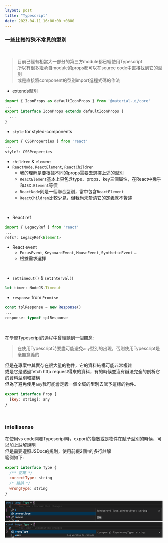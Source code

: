 ```yaml
---
layout: post
title: "Typescript"
date: 2023-04-11 16:00:00 +0800
---
```


### 一些比較特殊不常見的型別

<br>

> 目前已經有相當大一部分的第三方module都已經使用Typescript  
> 所以有很多繼承自module的props都可以在source code中直接找到它的型別  
> 或是直接將component的型別import進程式碼的作法

- extends型別
```js
import { IconProps as defaultIconProps } from '@material-ui/core'
...
export interface IconProps extends defaultIconProps {
  ...
}
```

- `style` for styled-components
```js
import { CSSProperties } from 'react'
...
style?: CSSProperties
```

- `children` & `element`
- `ReactNode`, `ReactElement`, `ReactChildren`
  - 我的理解是要根據不同的props需要去選擇上述的型別
  - `ReactElement`基本上只包含type、props、key三個屬性，在React中幾乎和`JSX.Element`等價
  - `ReactNode`則是一個聯合型別，當中包含`ReactElement`
  - `ReactChildren`比較少見，但我尚未釐清它的定義就不贅述

<br>

- React ref
```js
import { LegacyRef } from 'react'
...
refs?: LegacyRef<Element>
```

- React event
  - `FocusEvent`, `KeyboardEvent`, `MouseEvent`, `SyntheticEvent` ...
  - 根據需求選擇

<br>

- `setTimeout()` & `setInterval()`
```js
let timer: NodeJS.Timeout
```

- `response` from `Promise`
```js
const tplResponse = new Response()
...
response: typeof tplResponse
```

<br>

在學習Typescript的過程中曾經聽到一個觀念:
> 在使用Typescript時要盡可能避免`any`型別的出現，否則使用Typescript是毫無意義的

但是在專案中其實存在很大量的物件，它的資料結構可能非常複雜  
或是它是透過fetch http request得來的資料，有的時候並沒有辦法完全的剖析它的資料型別和結構  
但為了避免使用`any`我可能會定義一個全域的型別去賦予這樣的物件。
```js
export interface Prop {
  [key: string]: any
}
```

<br>

### intellisense

在使用vs code開發Typescript時，export的變數或是物件在賦予型別的時候，可以加上註解說明  
但是需要遵照JSDoc的規則，使用前綴2個`*`的多行註解  
範例如下:  
```js
export interface Type {
  /** 正確 */
  correctType: string
  /* 錯誤 */
  wrongType: string
}
```
![intellisense_correctType.png](/assets/intellisense_correctType.png)  
![intellisense_wrongType.png](/assets/intellisense_wrongType.png)

<br>